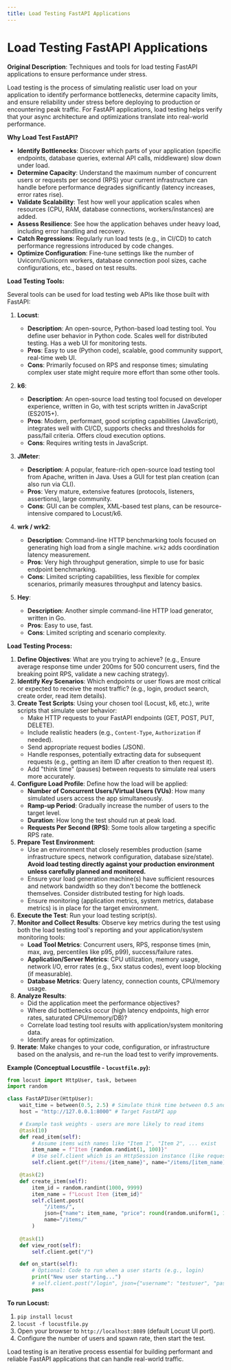 ```yaml
---
title: Load Testing FastAPI Applications
---
```


# Load Testing FastAPI Applications

**Original Description**: Techniques and tools for load testing FastAPI applications to ensure performance under stress.

Load testing is the process of simulating realistic user load on your application to identify performance bottlenecks, determine capacity limits, and ensure reliability under stress before deploying to production or encountering peak traffic. For FastAPI applications, load testing helps verify that your async architecture and optimizations translate into real-world performance.

**Why Load Test FastAPI?**

*   **Identify Bottlenecks**: Discover which parts of your application (specific endpoints, database queries, external API calls, middleware) slow down under load.
*   **Determine Capacity**: Understand the maximum number of concurrent users or requests per second (RPS) your current infrastructure can handle before performance degrades significantly (latency increases, error rates rise).
*   **Validate Scalability**: Test how well your application scales when resources (CPU, RAM, database connections, workers/instances) are added.
*   **Assess Resilience**: See how the application behaves under heavy load, including error handling and recovery.
*   **Catch Regressions**: Regularly run load tests (e.g., in CI/CD) to catch performance regressions introduced by code changes.
*   **Optimize Configuration**: Fine-tune settings like the number of Uvicorn/Gunicorn workers, database connection pool sizes, cache configurations, etc., based on test results.

**Load Testing Tools:**

Several tools can be used for load testing web APIs like those built with FastAPI:

1.  **Locust**:
    *   **Description**: An open-source, Python-based load testing tool. You define user behavior in Python code. Scales well for distributed testing. Has a web UI for monitoring tests.
    *   **Pros**: Easy to use (Python code), scalable, good community support, real-time web UI.
    *   **Cons**: Primarily focused on RPS and response times; simulating complex user state might require more effort than some other tools.

2.  **k6**:
    *   **Description**: An open-source load testing tool focused on developer experience, written in Go, with test scripts written in JavaScript (ES2015+).
    *   **Pros**: Modern, performant, good scripting capabilities (JavaScript), integrates well with CI/CD, supports checks and thresholds for pass/fail criteria. Offers cloud execution options.
    *   **Cons**: Requires writing tests in JavaScript.

3.  **JMeter**:
    *   **Description**: A popular, feature-rich open-source load testing tool from Apache, written in Java. Uses a GUI for test plan creation (can also run via CLI).
    *   **Pros**: Very mature, extensive features (protocols, listeners, assertions), large community.
    *   **Cons**: GUI can be complex, XML-based test plans, can be resource-intensive compared to Locust/k6.

4.  **wrk / wrk2**:
    *   **Description**: Command-line HTTP benchmarking tools focused on generating high load from a single machine. `wrk2` adds coordination latency measurement.
    *   **Pros**: Very high throughput generation, simple to use for basic endpoint benchmarking.
    *   **Cons**: Limited scripting capabilities, less flexible for complex scenarios, primarily measures throughput and latency basics.

5.  **Hey**:
    *   **Description**: Another simple command-line HTTP load generator, written in Go.
    *   **Pros**: Easy to use, fast.
    *   **Cons**: Limited scripting and scenario complexity.

**Load Testing Process:**

1.  **Define Objectives**: What are you trying to achieve? (e.g., Ensure average response time under 200ms for 500 concurrent users, find the breaking point RPS, validate a new caching strategy).
2.  **Identify Key Scenarios**: Which endpoints or user flows are most critical or expected to receive the most traffic? (e.g., login, product search, create order, read item details).
3.  **Create Test Scripts**: Using your chosen tool (Locust, k6, etc.), write scripts that simulate user behavior:
    *   Make HTTP requests to your FastAPI endpoints (GET, POST, PUT, DELETE).
    *   Include realistic headers (e.g., `Content-Type`, `Authorization` if needed).
    *   Send appropriate request bodies (JSON).
    *   Handle responses, potentially extracting data for subsequent requests (e.g., getting an item ID after creation to then request it).
    *   Add "think time" (pauses) between requests to simulate real users more accurately.
4.  **Configure Load Profile**: Define how the load will be applied:
    *   **Number of Concurrent Users/Virtual Users (VUs)**: How many simulated users access the app simultaneously.
    *   **Ramp-up Period**: Gradually increase the number of users to the target level.
    *   **Duration**: How long the test should run at peak load.
    *   **Requests Per Second (RPS)**: Some tools allow targeting a specific RPS rate.
5.  **Prepare Test Environment**:
    *   Use an environment that closely resembles production (same infrastructure specs, network configuration, database size/state). **Avoid load testing directly against your production environment unless carefully planned and monitored.**
    *   Ensure your load generation machine(s) have sufficient resources and network bandwidth so they don't become the bottleneck themselves. Consider distributed testing for high loads.
    *   Ensure monitoring (application metrics, system metrics, database metrics) is in place for the target environment.
6.  **Execute the Test**: Run your load testing script(s).
7.  **Monitor and Collect Results**: Observe key metrics during the test using both the load testing tool's reporting and your application/system monitoring tools:
    *   **Load Tool Metrics**: Concurrent users, RPS, response times (min, max, avg, percentiles like p95, p99), success/failure rates.
    *   **Application/Server Metrics**: CPU utilization, memory usage, network I/O, error rates (e.g., 5xx status codes), event loop blocking (if measurable).
    *   **Database Metrics**: Query latency, connection counts, CPU/memory usage.
8.  **Analyze Results**:
    *   Did the application meet the performance objectives?
    *   Where did bottlenecks occur (high latency endpoints, high error rates, saturated CPU/memory/DB)?
    *   Correlate load testing tool results with application/system monitoring data.
    *   Identify areas for optimization.
9.  **Iterate**: Make changes to your code, configuration, or infrastructure based on the analysis, and re-run the load test to verify improvements.

**Example (Conceptual Locustfile - `locustfile.py`):**

```python
from locust import HttpUser, task, between
import random

class FastAPIUser(HttpUser):
    wait_time = between(0.5, 2.5) # Simulate think time between 0.5 and 2.5 seconds
    host = "http://127.0.0.1:8000" # Target FastAPI app

    # Example task weights - users are more likely to read items
    @task(10) 
    def read_item(self):
        # Assume items with names like "Item 1", "Item 2", ... exist
        item_name = f"Item {random.randint(1, 100)}" 
        # Use self.client which is an HttpSession instance (like requests)
        self.client.get(f"/items/{item_name}", name="/items/[item_name]") # Name groups URLs in stats

    @task(2)
    def create_item(self):
        item_id = random.randint(1000, 9999)
        item_name = f"Locust Item {item_id}"
        self.client.post(
            "/items/",
            json={"name": item_name, "price": round(random.uniform(1, 100), 2)},
            name="/items/" 
        )
        
    @task(1)
    def view_root(self):
        self.client.get("/")

    def on_start(self):
        # Optional: Code to run when a user starts (e.g., login)
        print("New user starting...")
        # self.client.post("/login", json={"username": "testuser", "password": "password"})
        pass
```

**To run Locust:**
1.  `pip install locust`
2.  `locust -f locustfile.py`
3.  Open your browser to `http://localhost:8089` (default Locust UI port).
4.  Configure the number of users and spawn rate, then start the test.

Load testing is an iterative process essential for building performant and reliable FastAPI applications that can handle real-world traffic.

    